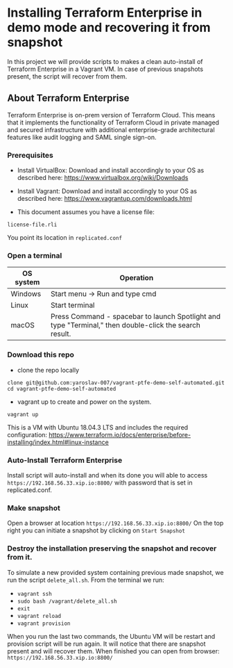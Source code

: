 # Installing Terraform Enterprise in demo mode and recovering it from snapshot 

In this project we will provide scripts to makes a clean auto-install of Terraform Enterprise in a Vagrant VM. In case of previous snapshots present, the script will recover from them.

## About Terraform Enterprise
Terraform Enterprise is on-prem version of Terraform Cloud. This means that it implements the functionality of Terraform Cloud in private managed and secured infrastructure with additional enterprise-grade architectural features like audit logging and SAML single sign-on.


### Prerequisites
 - Install VirtualBox:
Download and install accordingly to your OS as described here:
https://www.virtualbox.org/wiki/Downloads

 - Install Vagrant:
Download and install accordingly to your OS as described here:
https://www.vagrantup.com/downloads.html

 - This document assumes you have a license file:
```
license-file.rli
```
You point its location in `replicated.conf`

### Open a terminal


 OS system | Operation
 ------------ | -------------
| Windows | Start menu -> Run and type cmd |
| Linux  |Start terminal |
| macOS | Press Command - spacebar to launch Spotlight and type "Terminal," then double-click the search result. |

### Download this repo
- clone the repo locally
```
clone git@github.com:yaroslav-007/vagrant-ptfe-demo-self-automated.git
cd vagrant-ptfe-demo-self-automated
```

- vagrant up  to create and power on the system.
 ```
 vagrant up
 ```

This is a VM with Ubuntu 18.04.3 LTS and includes the required configuration:
https://www.terraform.io/docs/enterprise/before-installing/index.html#linux-instance



### Auto-Install Terraform Enterprise 

Install script will auto-install and when its done you will able to access `https://192.168.56.33.xip.io:8800/` with password that is set in replicated.conf.

### Make snapshot
Open a browser at location `https://192.168.56.33.xip.io:8800/`
On the top right you can initiate a snapshot by clicking on `Start Snapshot` 


### Destroy the installation preserving the snapshot and recover from it.

To simulate a new provided system containing previous made snapshot, we run the script `delete_all.sh`. From the terminal we run:

 - `vagrant ssh`
 - `sudo bash /vagrant/delete_all.sh`
 - `exit`
 - `vagrant reload`
 - `vagrant provision`
 
 When you run the last two commands, the Ubuntu VM will be restart and provision script will be run again. It will notice that there are snapshot present and will recover them. When finished you can open from browser: `https://192.168.56.33.xip.io:8800/`